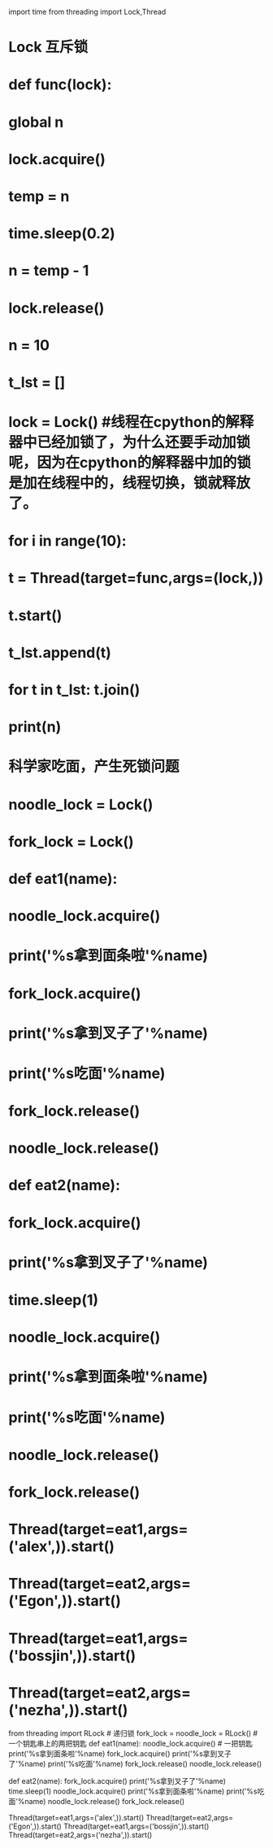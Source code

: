 import time
from threading import Lock,Thread
# Lock 互斥锁
# def func(lock):
#     global n
#     lock.acquire()
#     temp = n
#     time.sleep(0.2)
#     n = temp - 1
#     lock.release()
#
# n = 10
# t_lst = []
# lock = Lock()    #线程在cpython的解释器中已经加锁了，为什么还要手动加锁呢，因为在cpython的解释器中加的锁是加在线程中的，线程切换，锁就释放了。
# for i in range(10):
#     t = Thread(target=func,args=(lock,))
#     t.start()
#     t_lst.append(t)

# for t in  t_lst: t.join()
# print(n)

# 科学家吃面，产生死锁问题

# noodle_lock  = Lock()
# fork_lock = Lock()
# def eat1(name):
#     noodle_lock.acquire()
#     print('%s拿到面条啦'%name)
#     fork_lock.acquire()
#     print('%s拿到叉子了'%name)
#     print('%s吃面'%name)
#     fork_lock.release()
#     noodle_lock.release()
#
# def eat2(name):
#     fork_lock.acquire()
#     print('%s拿到叉子了'%name)
#     time.sleep(1)
#     noodle_lock.acquire()
#     print('%s拿到面条啦'%name)
#     print('%s吃面'%name)
#     noodle_lock.release()
#     fork_lock.release()
#
# Thread(target=eat1,args=('alex',)).start()
# Thread(target=eat2,args=('Egon',)).start()
# Thread(target=eat1,args=('bossjin',)).start()
# Thread(target=eat2,args=('nezha',)).start()

from threading import RLock   # 递归锁
fork_lock = noodle_lock  = RLock()   # 一个钥匙串上的两把钥匙
def eat1(name):
    noodle_lock.acquire()            # 一把钥匙
    print('%s拿到面条啦'%name)
    fork_lock.acquire()
    print('%s拿到叉子了'%name)
    print('%s吃面'%name)
    fork_lock.release()
    noodle_lock.release()

def eat2(name):
    fork_lock.acquire()
    print('%s拿到叉子了'%name)
    time.sleep(1)
    noodle_lock.acquire()
    print('%s拿到面条啦'%name)
    print('%s吃面'%name)
    noodle_lock.release()
    fork_lock.release()

Thread(target=eat1,args=('alex',)).start()
Thread(target=eat2,args=('Egon',)).start()
Thread(target=eat1,args=('bossjin',)).start()
Thread(target=eat2,args=('nezha',)).start()